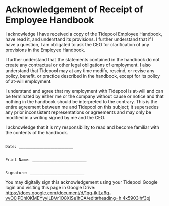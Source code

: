 # Acknowledgement of Receipt of Employee Handbook

I acknowledge I have received a copy of the Tidepool Employee Handbook, have read it, and understand its provisions.  I further understand that if I have a question, I am obligated to ask the CEO for clarification of any provisions in the Employee Handbook.

I further understand that the statements contained in the handbook do not create any contractual or other legal obligations of employment. I also understand that Tidepool may at any time modify, rescind, or revise any policy, benefit, or practice described in the handbook, except for its policy of at-will employment.

I understand and agree that my employment with Tidepool is at-will and can be terminated by either me or the company without cause or notice and that nothing in the handbook should be interpreted to the contrary. This is the entire agreement between me and Tidepool on this subject; it supersedes any prior inconsistent representations or agreements and may only be modified in a writing signed by me and the CEO.

I acknowledge that it is my responsibility to read and become familiar with the contents of the handbook.

```

Date: ________________________


Print Name: ________________________


Signature: ________________________

```


You may digitally sign this acknowledgement using your Tidepool Google login and visiting this page in Google Drive:
https://docs.google.com/document/d/1qq-ikILa6q-vvO0jPDhl0KMEYyylLBVr1O8XISe1hCA/edit#heading=h.4x5903lhf3pj
